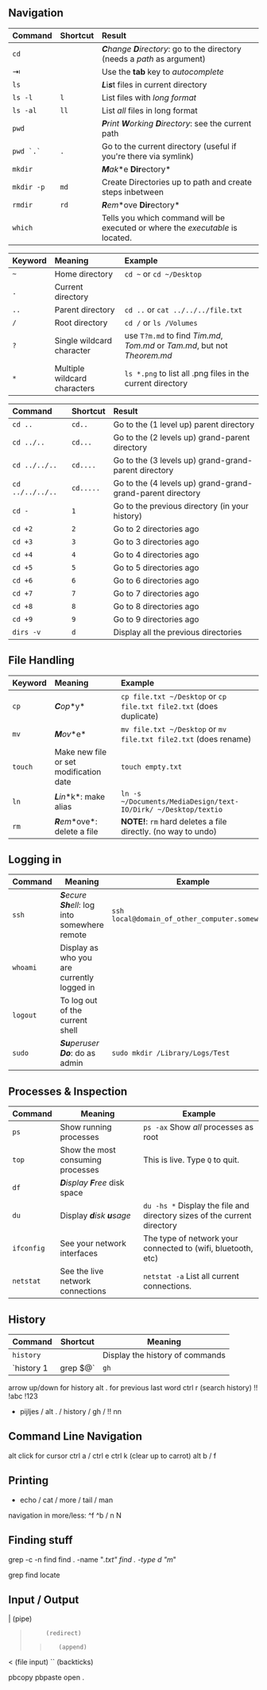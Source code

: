 ## Navigation

| Command      | Shortcut   | Result                                                                                    |
|:-------------|:-----------|:------------------------------------------------------------------------------------------|
| `cd`         |            | ***C**hange **D**irectory*: go to the directory (needs a *path* as argument)              |
| ⇥            |            | Use the **tab** key to *autocomplete*                                                     |
| `ls`         |            | ***L***i***s***t files in current directory                                               |
| `ls -l`      | `l`        | List files with *long format*                                                             |
| `ls -al`     | `ll`       | List *all* files in long format                                                           |
| `pwd`        |            | ***P**rint **W**orking **D**irectory*: see the current path                               |
| ``pwd `.` `` | `.`        | Go to the current directory (useful if you're there via symlink)                          |
| `mkdir`      |            | ***M**a**k**e **Dir**ectory*                                                              |
| `mkdir -p`   | `md`       | Create Directories up to path and create steps inbetween                                  |
| `rmdir`      | `rd`       | ***R**e**m**ove **Dir**ectory*                                                            |
| `which`      |            | Tells you which command will be executed or where the *executable* is located.            |

| Keyword | Meaning                       | Example                                                                     |
|:--------|:------------------------------|:----------------------------------------------------------------------------|
| `~`     | Home directory                | `cd ~` or `cd ~/Desktop`                                                    |
| `.`     | Current directory             |                                                                             |
| `..`    | Parent directory              | `cd ..` or `cat ../../../file.txt`                                          |
| `/`     | Root directory                | `cd /` or `ls /Volumes`                                                     |
| `?`     | Single wildcard character     | use `T?m.md` to find *Tim.md*, *Tom.md* or *Tam.md*, but not *Theorem.md*   |
| `*`     | Multiple wildcard characters  | `ls *.png` to list all .png files in the current directory                  |

| Command          | Shortcut   | Result                                                                                |
|:-----------------|:-----------|:--------------------------------------------------------------------------------------|
| `cd ..`          | `cd..`     | Go to the (1 level up) parent directory                                               |
| `cd ../..`       | `cd...`    | Go to the (2 levels up) grand-parent directory                                        |
| `cd ../../..`    | `cd....`   | Go to the (3 levels up) grand-grand-parent directory                                  |
| `cd ../../../..` | `cd.....`  | Go to the (4 levels up) grand-grand-grand-parent directory                            |
| `cd -`           | `1`        | Go to the previous directory (in your history)                                        |
| `cd +2`          | `2`        | Go to 2 directories ago                                                               |
| `cd +3`          | `3`        | Go to 3 directories ago                                                               |
| `cd +4`          | `4`        | Go to 4 directories ago                                                               |
| `cd +5`          | `5`        | Go to 5 directories ago                                                               |
| `cd +6`          | `6`        | Go to 6 directories ago                                                               |
| `cd +7`          | `7`        | Go to 7 directories ago                                                               |
| `cd +8`          | `8`        | Go to 8 directories ago                                                               |
| `cd +9`          | `9`        | Go to 9 directories ago                                                               |
| `dirs -v`        | `d`        | Display all the previous directories                                                  |

## File Handling

| Keyword | Meaning                                | Example                                                             |
|:--------|:---------------------------------------|:--------------------------------------------------------------------|
| `cp`    | ***C**o**p**y*                         | `cp file.txt ~/Desktop` or `cp file.txt file2.txt` (does duplicate) |
| `mv`    | ***M**o**v**e*                         | `mv file.txt ~/Desktop` or `mv file.txt file2.txt` (does rename)    |
| `touch` | Make new file or set modification date | `touch empty.txt`                                                   |
| `ln`    | ***L**i**n**k*: make alias             | `ln -s ~/Documents/MediaDesign/text-IO/Dirk/ ~/Desktop/textio`      |
| `rm`    | ***R**e**m**ove*: delete a file        | **NOTE!**: `rm` hard deletes a file directly. (no way to undo)      |

## Logging in

| Command  | Meaning                                           | Example                                                 |
|----------|---------------------------------------------------|---------------------------------------------------------|
| `ssh`    | ***S**ecure **Sh**ell*: log into somewhere remote | `ssh local@domain_of_other_computer.somewhere`          |
| `whoami` | Display as who you are currently logged in        |                                                         |
| `logout` | To log out of the current shell                   |                                                         |
| `sudo`   | ***Su**peruser **Do***: do as admin               | `sudo mkdir /Library/Logs/Test`                         |

## Processes & Inspection

| Command    | Meaning                           | Example                                                                  |
|------------|-----------------------------------|--------------------------------------------------------------------------|
| `ps`       | Show running processes            | `ps -ax` Show *all* processes as root                                    |
| `top`      | Show the most consuming processes | This is live. Type `Q` to quit.                                          |
| `df`       | ***D**isplay **F**ree* disk space |                                                                          |
| `du`       | Display ***d**isk **u**sage*      | `du -hs *` Display the file and directory sizes of the current directory |
| `ifconfig` | See your network interfaces       | The type of network your connected to (wifi, bluetooth, etc)             |
| `netstat`  | See the live network connections  | `netstat -a` List all current connections.                               |

## History

| Command               | Shortcut | Meaning                                                                        |
|-----------------------|----------|--------------------------------------------------------------------------------|
| `history`             |          | Display the history of commands                                                |
| `history 1 | grep $@` | `gh`     | ***G**rep **H**istory*: search history of commands for anything with this word |

arrow up/down for history
alt . for previous last word
ctrl r (search history)
!!
!abc
!123

- pijljes / alt . / history / gh / !! nn

## Command Line Navigation

alt click for cursor
ctrl a / ctrl e
ctrl k (clear up to carrot)
alt b / f 

## Printing

- echo / cat / more / tail / man 

navigation in more/less:
     ^f
     ^b
     /
     n
	 N

## Finding stuff

grep
     -c
     -n
find
     find . -name "*.txt"
     find . -type d "m*"

grep
find
locate

## Input / Output


|           (pipe)
>          (redirect)
>>        (append)
<          (file input)
``    (backticks)

pbcopy
pbpaste
open .
